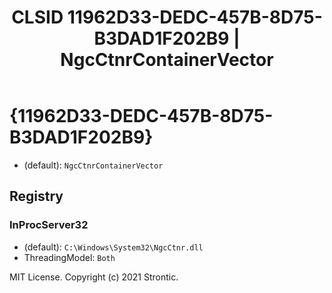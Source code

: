 ﻿---
title: "CLSID 11962D33-DEDC-457B-8D75-B3DAD1F202B9 | NgcCtnrContainerVector"
excerpt: What is COM-Object CLSID 11962D33-DEDC-457B-8D75-B3DAD1F202B9?
---

# {11962D33-DEDC-457B-8D75-B3DAD1F202B9}

* (default): `NgcCtnrContainerVector`

## Registry


### InProcServer32

* (default): `C:\Windows\System32\NgcCtnr.dll`
* ThreadingModel: `Both`

MIT License. Copyright (c) 2021 Strontic.


